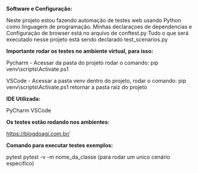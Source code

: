 **Software e Configuração:**

Neste projeto estou fazendo automação de testes web usando Python como linguagem de programação.
Minhas declaraçoes de dependencias e Configuração de browser está no arquivo de conftest.py
Tudo o que será executado nesse projeto está sendo declarado test_scenarios.py

**Importante rodar os testes no ambiente virtual, para isso:**

Pycharm - Acessar da pasta do projeto rodar o comando: pip venv\scripts\Activate.ps1

VSCode - Acessar a pasta venv dentro do projeto, rodar o comando: pip venv\scripts\Activate.ps1 retornar a pasta raiz do projeto


**IDE Utilizada:**

PyCharm
VSCode

**Os testes estão rodando nos ambientes:**

https://blogdoagi.com.br/

**Comando para executar testes exemplos:**

pytest
pytest -v -m nome_da_classe (para rodar um unico cenário especifico)
